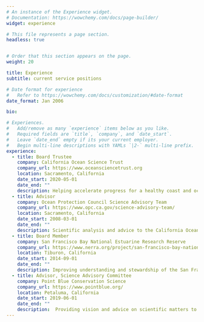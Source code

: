 ```yaml
---
# An instance of the Experience widget.
# Documentation: https://wowchemy.com/docs/page-builder/
widget: experience

# This file represents a page section.
headless: true


# Order that this section appears on the page.
weight: 20

title: Experience
subtitle: current service positions

# Date format for experience
#   Refer to https://wowchemy.com/docs/customization/#date-format
date_format: Jan 2006

bio:

# Experiences.
#   Add/remove as many `experience` items below as you like.
#   Required fields are `title`, `company`, and `date_start`.
#   Leave `date_end` empty if its your current employer.
#   Begin multi-line descriptions with YAMLs `|2-` multi-line prefix.
experience:
  - title: Board Trustee
    company: California Ocean Science Trust
    company_url: https://www.oceansciencetrust.org
    location: Sacramento, California
    date_start: 2020-05-01
    date_end: ""
    description: Helping accelerate progress for a healthy coast and ocean
  - title: Advisor
    company: Ocean Protection Council Science Advisory Team
    company_url: https://www.opc.ca.gov/science-advisory-team/
    location: Sacramento, California
    date_start: 2008-03-01
    date_end: ""
    description: Scientific analysis and advice to the California Ocean Protection Council 
  - title: Board Member
    company: San Francisco Bay National Estuarine Research Reserve
    company_url: https://www.nerra.org/project/san-francisco-bay-national-estuarine-research-reserve/
    location: Tiburon, California
    date_start: 2014-09-01
    date_end: ""
    description: Improving understanding and stewardship of the San Francisco Estuary
  - title: Advisor, Science Advisory Committee
    company: Point Blue Conservation Science
    company_url: https://www.pointblue.org/
    location: Petaluma, California
    date_start: 2019-06-01
    date_end: ""
    description:  Providing vision and advice on scientific matters to maximize the quality of science conducted by Point Blue and to help achieve collaborative strategic priorities
---
```

